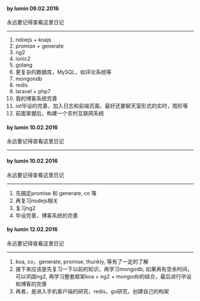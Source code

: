 #### by lumin  09.02.2016
永远要记得查看这里日记

---------------------------------------------------

1. ndoejs + koajs
2. promise + generate
3. ng2
4. ionic2
5. golang
6.  更复杂的数据库，MySQL，如评论系统等
7. mongondb
8. redis
9. laravel + php7
10. 我的博客系统完善
11. iot毕设的完善，加入日志和前端页面，最好还要聊天室形式的实时，图形等
12. 前面掌握后，构建一个农村互联网系统

#### by lumin  10.02.2016
永远要记得查看这里日记

---------------------------------------------------

#### by lumin  10.02.2016
永远要记得查看这里日记

---------------------------------------------------

1. 先搞定promise 和 generate,  co 等
2. 再复习nodejs相关
3. 复习ng2
4. 毕设完善，博客系统的完善

#### by lumin  12.02.2016
永远要记得查看这里日记

---------------------------------------------------

1. koa, co，generate, promise, thunkly, 等有了一定的了解
2. 接下来应该是先复习一下以前的知识，再学习mongodb, 如果再有空余时间，可以巩固ng2, 再学习整套框架koa + ng2 + mongodb的结合，最后进行毕设和博客的完善
3. 再者，是进入手机客户端的研究，redis，go研究，创建自己的构架

